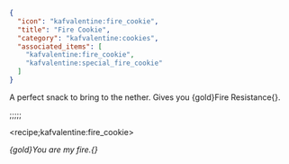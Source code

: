 ```json
{
  "icon": "kafvalentine:fire_cookie",
  "title": "Fire Cookie",
  "category": "kafvalentine:cookies",
  "associated_items": [
    "kafvalentine:fire_cookie",
    "kafvalentine:special_fire_cookie"
  ]
}
```

A perfect snack to bring to the nether.
Gives you {gold}Fire Resistance{}.

;;;;;

<recipe;kafvalentine:fire_cookie>

*{gold}You are my fire.{}*